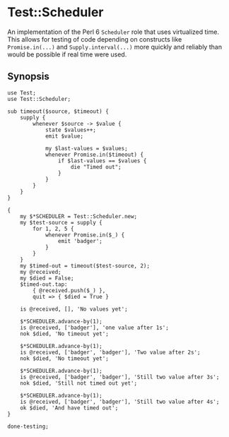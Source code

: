 # Test::Scheduler

An implementation of the Perl 6 `Scheduler` role that uses virtualized time.
This allows for testing of code depending on constructs like `Promise.in(...)`
and `Supply.interval(...)` more quickly and reliably than would be possible if
real time were used.

## Synopsis

```
use Test;
use Test::Scheduler;

sub timeout($source, $timeout) {
    supply {
        whenever $source -> $value {
            state $values++;
            emit $value;

            my $last-values = $values;
            whenever Promise.in($timeout) {
                if $last-values == $values {
                    die "Timed out";
                }
            }
        }
    }
}

{
    my $*SCHEDULER = Test::Scheduler.new;
    my $test-source = supply {
        for 1, 2, 5 {
            whenever Promise.in($_) {
                emit 'badger';
            }
        }
    }
    my $timed-out = timeout($test-source, 2);
    my @received;
    my $died = False;
    $timed-out.tap:
        { @received.push($_) },
        quit => { $died = True }

    is @received, [], 'No values yet';

    $*SCHEDULER.advance-by(1);
    is @received, ['badger'], 'one value after 1s';
    nok $died, 'No timeout yet';

    $*SCHEDULER.advance-by(1);
    is @received, ['badger', 'badger'], 'Two value after 2s';
    nok $died, 'No timeout yet';

    $*SCHEDULER.advance-by(1);
    is @received, ['badger', 'badger'], 'Still two value after 3s';
    nok $died, 'Still not timed out yet';

    $*SCHEDULER.advance-by(1);
    is @received, ['badger', 'badger'], 'Still two value after 4s';
    ok $died, 'And have timed out';
}

done-testing;
```
